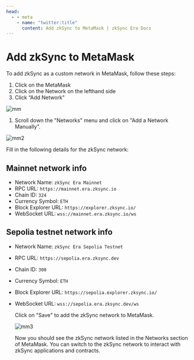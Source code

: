 ```yaml
---
head:
  - - meta
    - name: "twitter:title"
      content: Add zkSync to MetaMask | zkSync Era Docs
---
```


# Add zkSync to MetaMask

To add zkSync as a custom network in MetaMask, follow these steps:

1. Click on the MetaMask
2. Click on the Network on the lefthand side
3. Click “Add Network"

![mm](/mm-add-network.gif)

1. Scroll down the "Networks" menu and click on "Add a Network Manually".

![mm2](/mm-add-network-2.gif)

Fill in the following details for the zkSync network:

## **Mainnet network info**

- Network Name: `zkSync Era Mainnet`
- RPC URL: `https://mainnet.era.zksync.io`
- Chain ID: `324`
- Currency Symbol: `ETH`
- Block Explorer URL: `https://explorer.zksync.io/`
- WebSocket URL: `wss://mainnet.era.zksync.io/ws`

## **Sepolia testnet network info**

- Network Name: `zkSync Era Sepolia Testnet`
- RPC URL: `https://sepolia.era.zksync.dev`
- Chain ID: `300`
- Currency Symbol: `ETH`
- Block Explorer URL: `https://sepolia.explorer.zksync.io/`
- WebSocket URL: `wss://sepolia.era.zksync.dev/ws`

  Click on "Save" to add the zkSync network to MetaMask.

  ![mm3](/mm-add-network-3.gif)

  Now you should see the zkSync network listed in the Networks section of MetaMask. You can switch to the zkSync network to interact with zkSync applications and contracts.
